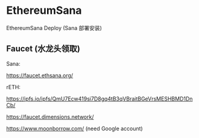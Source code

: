 # EthereumSana
EthereumSana Deploy (Sana 部署安装)

## Faucet (水龙头领取)

Sana:

https://faucet.ethsana.org/

rETH:

https://ipfs.io/ipfs/QmU7Ecw419si7D8gq4tB3qVBraitBGeVrsMESHBMD1DnCb/

https://faucet.dimensions.network/

https://www.moonborrow.com/ (need Google account)

